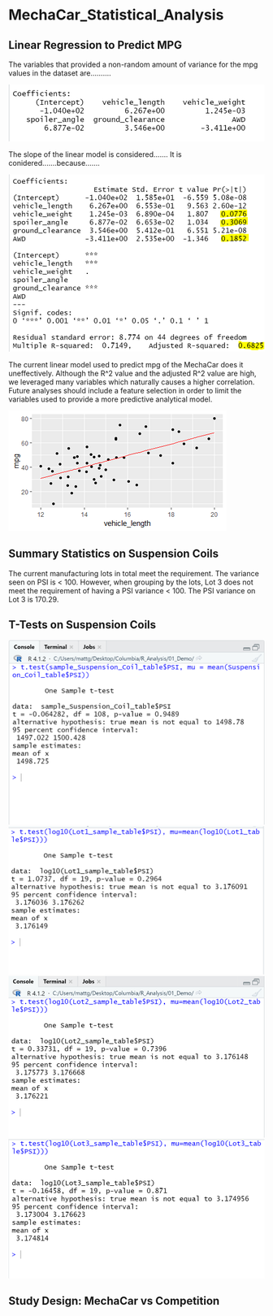 # MechaCar_Statistical_Analysis

## Linear Regression to Predict MPG
The variables that provided a non-random amount of variance for the mpg values in the dataset are..........

![alt text](https://github.com/griswld2/MechaCar_Statistical_Analysis/blob/main/Images/Deliverable1_Screenshot1.PNG)

The slope of the linear model is considered....... It is conidered.......because.......

![alt text](https://github.com/griswld2/MechaCar_Statistical_Analysis/blob/main/Images/Deliverable1_Screenshot2.5.PNG)

The current linear model used to predict mpg of the MechaCar does it uneffectively. Although the R^2 value and the adjusted R^2 value are high, we leveraged many variables which naturally causes a higher correlation. Future analyses should include a feature selection in order to limit the variables used to provide a more predictive analytical model.

![alt text](https://github.com/griswld2/MechaCar_Statistical_Analysis/blob/main/Images/RPlot.PNG)
## Summary Statistics on Suspension Coils
The current manufacturing lots in total meet the requirement. The variance seen on PSI is < 100. However, when grouping by the lots, Lot 3 does not meet the requirement of having a PSI variance < 100. The PSI variance on Lot 3 is 170.29.

## T-Tests on Suspension Coils
![alt text](https://github.com/griswld2/MechaCar_Statistical_Analysis/blob/main/Images/Deliverable3_Screenshot1.PNG)
![alt text](https://github.com/griswld2/MechaCar_Statistical_Analysis/blob/main/Images/Deliverable3_Lot1Screenshot.PNG)
![alt text](https://github.com/griswld2/MechaCar_Statistical_Analysis/blob/main/Images/Deliverable3_Lot2SS.PNG)
![alt text](https://github.com/griswld2/MechaCar_Statistical_Analysis/blob/main/Images/Deliverable3_Lot3SS.PNG)

## Study Design: MechaCar vs Competition
